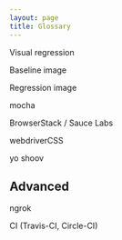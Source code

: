 ```yaml
---
layout: page
title: Glossary
---
```


Visual regression

Baseline image

Regression image

mocha

BrowserStack / Sauce Labs

webdriverCSS

yo shoov


## Advanced

ngrok

CI (Travis-CI, Circle-CI)
